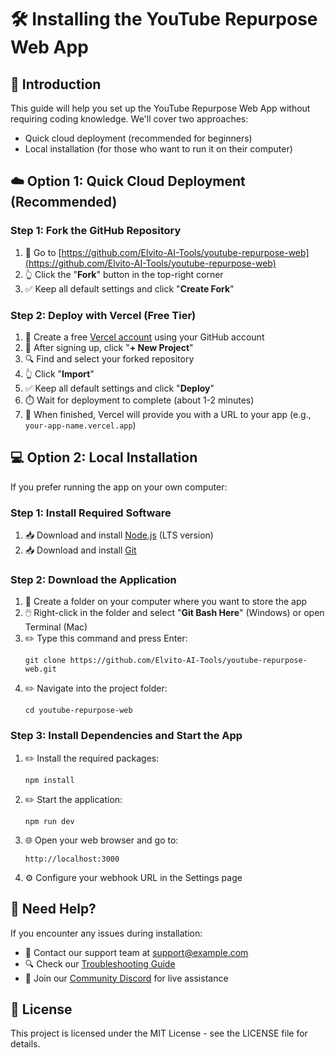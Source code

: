 # 🛠️ Installing the YouTube Repurpose Web App

## 👋 Introduction

This guide will help you set up the YouTube Repurpose Web App without requiring coding knowledge. We'll cover two approaches:
- Quick cloud deployment (recommended for beginners)
- Local installation (for those who want to run it on their computer)

## ☁️ Option 1: Quick Cloud Deployment (Recommended)

### Step 1: Fork the GitHub Repository

1. 🔗 Go to [https://github.com/Elvito-AI-Tools/youtube-repurpose-web](https://github.com/Elvito-AI-Tools/youtube-repurpose-web)
2. 👆 Click the "**Fork**" button in the top-right corner
3. ✅ Keep all default settings and click "**Create Fork**"

### Step 2: Deploy with Vercel (Free Tier)

1. 📝 Create a free [Vercel account](https://vercel.com/signup) using your GitHub account
2. 🚀 After signing up, click "**+ New Project**"
3. 🔍 Find and select your forked repository
4. 👆 Click "**Import**"
5. ✅ Keep all default settings and click "**Deploy**"
6. ⏱️ Wait for deployment to complete (about 1-2 minutes)
7. 🎉 When finished, Vercel will provide you with a URL to your app (e.g., `your-app-name.vercel.app`)


## 💻 Option 2: Local Installation

If you prefer running the app on your own computer:

### Step 1: Install Required Software

1. 📥 Download and install [Node.js](https://nodejs.org/) (LTS version)
2. 📥 Download and install [Git](https://git-scm.com/downloads)

### Step 2: Download the Application

1. 📂 Create a folder on your computer where you want to store the app
2. 🖱️ Right-click in the folder and select "**Git Bash Here**" (Windows) or open Terminal (Mac)
3. ✏️ Type this command and press Enter:
   ```
   git clone https://github.com/Elvito-AI-Tools/youtube-repurpose-web.git
   ```
4. ✏️ Navigate into the project folder:
   ```
   cd youtube-repurpose-web
   ```

### Step 3: Install Dependencies and Start the App

1. ✏️ Install the required packages:
   ```
   npm install
   ```
2. ✏️ Start the application:
   ```
   npm run dev
   ```
3. 🌐 Open your web browser and go to:
   ```
   http://localhost:3000
   ```
4. ⚙️ Configure your webhook URL in the Settings page

## 🤔 Need Help?

If you encounter any issues during installation:

- 📧 Contact our support team at support@example.com
- 🔍 Check our [Troubleshooting Guide](https://example.com/troubleshooting)
- 💬 Join our [Community Discord](https://discord.gg/example) for live assistance

## 📝 License

This project is licensed under the MIT License - see the LICENSE file for details.
